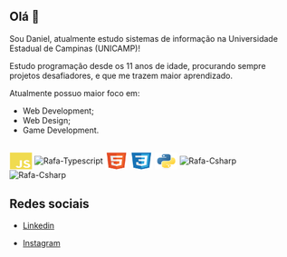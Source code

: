 ## Olá 👋
Sou Daniel, atualmente estudo sistemas de informação na Universidade Estadual de Campinas (UNICAMP)!

Estudo programação desde os 11 anos de idade, procurando sempre projetos desafiadores, e que me trazem maior aprendizado.

Atualmente possuo maior foco em:
- Web Development;
- Web Design;
- Game Development.

<div style="display: inline_block"><br>
  <img align="center" alt="Rafa-Js" height="30" width="40" src="https://raw.githubusercontent.com/devicons/devicon/master/icons/javascript/javascript-plain.svg">
  <img align="center" alt="Rafa-Typescript" height="30" width="40" src="https://cdn.jsdelivr.net/gh/devicons/devicon@latest/icons/typescript/typescript-original.svg" />          
  <img align="center" alt="Rafa-HTML" height="30" width="40" src="https://raw.githubusercontent.com/devicons/devicon/master/icons/html5/html5-original.svg">
  <img align="center" alt="Rafa-CSS" height="30" width="40" src="https://raw.githubusercontent.com/devicons/devicon/master/icons/css3/css3-original.svg">
  <img align="center" alt="Rafa-Python" height="30" width="40" src="https://raw.githubusercontent.com/devicons/devicon/master/icons/python/python-original.svg">
  <img align="center" alt="Rafa-Csharp" height="30" width="40" src="https://cdn.jsdelivr.net/gh/devicons/devicon@latest/icons/c/c-original.svg">
  <img align="center" alt="Rafa-Csharp" height="30" width="40" src="https://cdn.jsdelivr.net/gh/devicons/devicon@latest/icons/cplusplus/cplusplus-original.svg">
</div>


## Redes sociais
- [Linkedin](https://www.linkedin.com/in/daniel-rosell-48bb48305/)

- [Instagram](https://www.instagram.com/daniel_rosell_06/)
